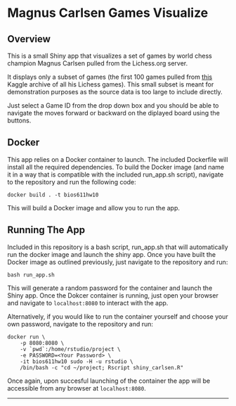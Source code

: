 # Magnus Carlsen Games Visualize 

## Overview

This is a small Shiny app that visualizes a set of games by world chess champion Magnus Carlsen pulled from the Lichess.org server. 

It displays only a subset of games (the first 100 games pulled from [this][arxiv] Kaggle archive of all his Lichess games). This small subset is meant for demonstration purposes as the source data is too large to include directly.

Just select a Game ID from the drop down box and you should be able to navigate the moves forward or backward on the diplayed board using the buttons. 

## Docker

This app relies on a Docker container to launch. The included Dockerfile will install all the required dependencies. To build the Docker image (and name it in a way that is compatible with the included run_app.sh script), navigate to the repository and run the following code:
``` console
docker build . -t bios611hw10  
```
This will build a Docker image and allow you to run the app.

## Running The App

Included in this repository is a bash script, run_app.sh that will automatically run the docker image and launch the shiny app. Once you have built the Docker image as outlined previously, just navigate to the repository and run:

``` console
bash run_app.sh
```

This will generate a random password for the container and launch the Shiny app. Once the Dokcer container is running, just open your browser and navigate to `localhost:8080` to interact with the app.

Alternatively, if you would like to run the container yourself and choose your own password, navigate to the repository and run: 

``` console
docker run \
    -p 8080:8080 \ 
    -v `pwd`:/home/rstudio/project \
    -e PASSWORD=<Your Password> \
    -it bios611hw10 sudo -H -u rstudio \
    /bin/bash -c "cd ~/project; Rscript shiny_carlsen.R"
``` 

Once again, upon succesful launching of the container the app will be accessible from any browser at `localhost:8080`.

* * * 

[arxiv]:https://www.kaggle.com/zq1200/magnus-carlsen-lichess-games-dataset